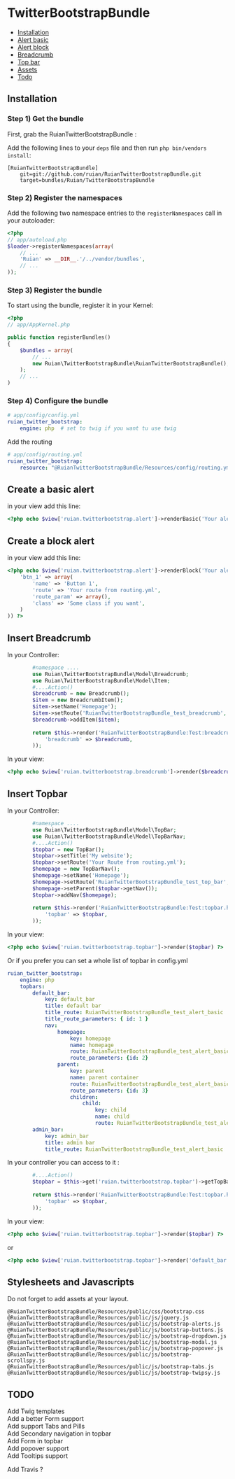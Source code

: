 TwitterBootstrapBundle
===================

* [Installation](#installation)
* [Alert basic](#alert-basic)
* [Alert block](#alert-block)
* [Breadcrumb](#breadcrumb)
* [Top bar](#topbar)
* [Assets](#assets)
* [Todo](#todo)

<a name="installation"></a>

## Installation

### Step 1) Get the bundle

First, grab the RuianTwitterBootstrapBundle :

Add the following lines to your  `deps` file and then run `php bin/vendors
install`:

```
[RuianTwitterBootstrapBundle]
    git=git://github.com/ruian/RuianTwitterBootstrapBundle.git
    target=bundles/Ruian/TwitterBootstrapBundle
```

### Step 2) Register the namespaces

Add the following two namespace entries to the `registerNamespaces` call
in your autoloader:

``` php
<?php
// app/autoload.php
$loader->registerNamespaces(array(
    // ...
    'Ruian' => __DIR__.'/../vendor/bundles',
    // ...
));
```

### Step 3) Register the bundle

To start using the bundle, register it in your Kernel:

``` php
<?php
// app/AppKernel.php

public function registerBundles()
{
    $bundles = array(
        // ...
        new Ruian\TwitterBootstrapBundle\RuianTwitterBootstrapBundle(),
    );
    // ...
)
```

### Step 4) Configure the bundle


```yaml
# app/config/config.yml
ruian_twitter_bootstrap:
    engine: php  # set to twig if you want tu use twig
```

Add the routing

```yaml
# app/config/routing.yml
ruian_twitter_bootstrap:
    resource: "@RuianTwitterBootstrapBundle/Resources/config/routing.yml"
```

<a name="alert-basic"></a>

## Create a basic alert
in your view add this line:

``` php
<?php echo $view['ruian.twitterbootstrap.alert']->renderBasic('Your alert message here!', 'error') ?>
```

<a name="alert-block"></a>

## Create a block alert
in your view add this line:

``` php
<?php echo $view['ruian.twitterbootstrap.alert']->renderBlock('Your alert message here!', 'error', array(
    'btn_1' => array(
        'name' => 'Button 1',
        'route' => 'Your route from routing.yml',
        'route_param' => array(),
        'class' => 'Some class if you want',
    )
)) ?>
```

<a name="breadcrumb"></a>
## Insert Breadcrumb
In your Controller:

``` php
        #namespace ....
        use Ruian\TwitterBootstrapBundle\Model\Breadcrumb;
        use Ruian\TwitterBootstrapBundle\Model\Item;
        #....Action()
        $breadcrumb = new Breadcrumb();
        $item = new BreadcrumbItem();
        $item->setName('Homepage');
        $item->setRoute('RuianTwitterBootstrapBundle_test_breadcrumb', array());
        $breadcrumb->addItem($item);
        
        return $this->render('RuianTwitterBootstrapBundle:Test:breadcrumb.html.php', array(
            'breadcrumb' => $breadcrumb,
        ));
```
In your view:

``` php
<?php echo $view['ruian.twitterbootstrap.breadcrumb']->render($breadcrumb) ?>
```

<a name="topbar"></a>

## Insert Topbar
In your Controller:

``` php
        #namespace ....
        use Ruian\TwitterBootstrapBundle\Model\TopBar;
        use Ruian\TwitterBootstrapBundle\Model\TopBarNav;
        #....Action()
        $topbar = new TopBar();
        $topbar->setTitle('My website');
        $topbar->setRoute('Your Route from routing.yml');
        $homepage = new TopBarNav();
        $homepage->setName('Homepage');
        $homepage->setRoute('RuianTwitterBootstrapBundle_test_top_bar', array());
        $homepage->setParent($topbar->getNav());
        $topbar->addNav($homepage);
        
        return $this->render('RuianTwitterBootstrapBundle:Test:topbar.html.php', array(
            'topbar' => $topbar,
        ));
```
In your view:

``` php
<?php echo $view['ruian.twitterbootstrap.topbar']->render($topbar) ?>
```

Or if you prefer you can set a whole list of topbar in config.yml

```yaml
ruian_twitter_bootstrap:
    engine: php
    topbars:
        default_bar:
            key: default_bar
            title: default bar
            title_route: RuianTwitterBootstrapBundle_test_alert_basic
            title_route_parameters: { id: 1 }
            nav:
                homepage:
                    key: homepage
                    name: homepage
                    route: RuianTwitterBootstrapBundle_test_alert_basic
                    route_parameters: {id: 2}
                parent:
                    key: parent
                    name: parent container
                    route: RuianTwitterBootstrapBundle_test_alert_basic
                    route_parameters: {id: 3}
                    children:
                        child:
                            key: child
                            name: child
                            route: RuianTwitterBootstrapBundle_test_alert_basic
        admin_bar:
            key: admin_bar
            title: admin bar
            title_route: RuianTwitterBootstrapBundle_test_alert_basic
```

In your controller you can access to it :

```php
        #....Action()
        $topbar = $this->get('ruian.twitterbootstrap.topbar')->getTopBar('default_bar');
        
        return $this->render('RuianTwitterBootstrapBundle:Test:topbar.html.php', array(
            'topbar' => $topbar,
        ));
```

In your view:

``` php
<?php echo $view['ruian.twitterbootstrap.topbar']->render($topbar) ?>
```

or

``` php
<?php echo $view['ruian.twitterbootstrap.topbar']->render('default_bar') ?>
```

<a name="assets"></a>

## Stylesheets and Javascripts

Do not forget to add assets at your layout.

```
@RuianTwitterBootstrapBundle/Resources/public/css/bootstrap.css
@RuianTwitterBootstrapBundle/Resources/public/js/jquery.js
@RuianTwitterBootstrapBundle/Resources/public/js/bootstrap-alerts.js
@RuianTwitterBootstrapBundle/Resources/public/js/bootstrap-buttons.js
@RuianTwitterBootstrapBundle/Resources/public/js/bootstrap-dropdown.js
@RuianTwitterBootstrapBundle/Resources/public/js/bootstrap-modal.js
@RuianTwitterBootstrapBundle/Resources/public/js/bootstrap-popover.js
@RuianTwitterBootstrapBundle/Resources/public/js/bootstrap-scrollspy.js
@RuianTwitterBootstrapBundle/Resources/public/js/bootstrap-tabs.js
@RuianTwitterBootstrapBundle/Resources/public/js/bootstrap-twipsy.js
```

<a name="todo"></a>
## TODO
Add Twig templates<br/>
Add a better Form support<br/>
Add support Tabs and Pills<br/>
Add Secondary navigation in topbar<br/>
Add Form in topbar<br/>
Add popover support<br/>
Add Tooltips support<br/>

Add Travis ?<br/>
